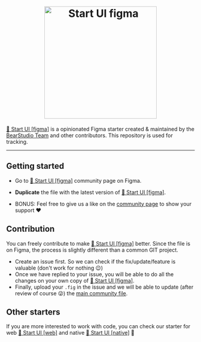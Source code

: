 <h1 align="center"><a href="https://go.bearstudio.fr/start-ui-figma"><img src="https://user-images.githubusercontent.com/62236130/136928347-371768a6-6910-4ea4-923d-1af6a8788472.png" alt="Start UI figma" width="300" /></a></h1>


[🚀 Start UI [figma]](https://go.bearstudio.fr/start-ui-figma) is a opinionated Figma starter created & maintained by the [BearStudio Team](https://www.bearstudio.fr/team) and other contributors. This repository is used for tracking.

---


## Getting started

- Go to [🚀 Start UI [figma]](https://go.bearstudio.fr/start-ui-figma) community page on Figma.

- **Duplicate** the file with the latest version of [🚀 Start UI [figma]](https://go.bearstudio.fr/start-ui-figma).

- BONUS: Feel free to give us a like on the [community page](https://go.bearstudio.fr/start-ui-figma) to show your support ❤️


## Contribution

You can freely contribute to make [🚀 Start UI [figma]](https://go.bearstudio.fr/start-ui-figma) better. Since the file is on Figma, the process is slightly different than a common GIT project.

- Create an issue first. So we can check if the fix/update/feature is valuable (don't work for nothing 😉)
- Once we have replied to your issue, you will be able to do all the changes on your own copy of [🚀 Start UI [figma]](https://go.bearstudio.fr/start-ui-figma).
- Finally, upload your `.fig` in the issue and we will be able to update (after review of course 😜) the [main community file](https://go.bearstudio.fr/start-ui-figma).


## Other starters

If you are more interested to work with code, you can check our starter for web [🚀 Start UI [web]](https://go.bearstudio.fr/start-ui-web) and native [🚀 Start UI [native]](https://go.bearstudio.fr/start-ui-native) 🎉

